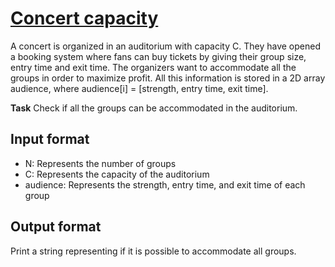 # [Concert capacity][link]

A concert is organized in an auditorium with capacity C. They have opened a booking system where fans can buy tickets by giving their group size, entry time and exit time. The organizers want to accommodate all the groups in order to maximize profit. All this information is stored in a 2D array audience, where audience[i] = [strength, entry time, exit time].

**Task** Check if all the groups can be accommodated in the auditorium.

## Input format

- N: Represents the number of groups
- C: Represents the capacity of the auditorium
- audience: Represents the strength, entry time, and exit time of each group

## Output format

Print a string representing if it is possible to accommodate all groups.

[link]: https://www.hackerearth.com/practice/data-structures/advanced-data-structures/suffix-arrays/practice-problems/algorithm/concert-capacity-2cef594a/
